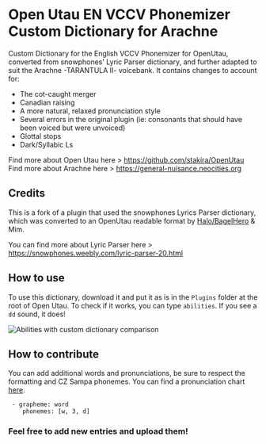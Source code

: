 # Open Utau EN VCCV Phonemizer Custom Dictionary for Arachne
Custom Dictionary for the English VCCV Phonemizer for OpenUtau, converted from snowphones' Lyric Parser dictionary, and further adapted to suit the Arachne -TARANTULA II- voicebank. It contains changes to account for:
- The cot-caught merger
- Canadian raising
- A more natural, relaxed pronunciation style
- Several errors in the original plugin (ie: consonants that should have been voiced but were unvoiced)
- Glottal stops
- Dark/Syllabic Ls

Find more about Open Utau here > https://github.com/stakira/OpenUtau
Find more about Arachne here > https://general-nuisance.neocities.org



## Credits
This is a fork of a plugin that used the snowphones Lyrics Parser dictionary, which was converted to an OpenUtau readable format by [Halo/BagelHero](https://github.com/BagelHero) & Mim. 

You can find more about Lyric Parser here > https://snowphones.weebly.com/lyric-parser-20.html

## How to use
To use this dictionary, download it and put it as is in the `Plugins` folder at the root of Open Utau. To check if it works, you can type `abilities`. If you see a `dd` sound, it does!

![Abilities with custom dictionary comparison](https://i.imgur.com/ibwkETQ.png)

## How to contribute
You can add additional words and pronunciations, be sure to respect the formatting and CZ Sampa phonemes. 
You can find a pronunciation chart [here](https://www.deviantart.com/yinp/art/English-Phonemes-Cheat-sheet-UPDATED-788955003).
```
 - grapheme: word
    phonemes: [w, 3, d]
```

### Feel free to add new entries and upload them!
